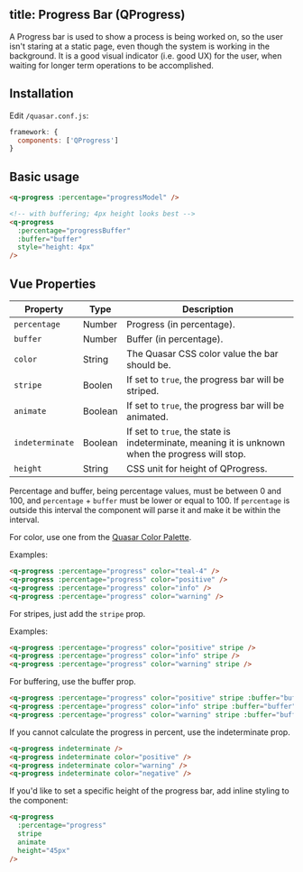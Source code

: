 title: Progress Bar (QProgress)
---
A Progress bar is used to show a process is being worked on, so the user isn't staring at a static page, even though the system is working in the background. It is a good visual indicator (i.e. good UX) for the user, when waiting for longer term operations to be accomplished.
<input type="hidden" data-fullpage-demo="progress/progress">

## Installation
Edit `/quasar.conf.js`:
```js
framework: {
  components: ['QProgress']
}
```

## Basic usage
``` html
<q-progress :percentage="progressModel" />

<!-- with buffering; 4px height looks best -->
<q-progress
  :percentage="progressBuffer"
  :buffer="buffer"
  style="height: 4px"
/>
```

## Vue Properties
| Property | Type | Description |
| --- | --- | --- |
| `percentage` | Number | Progress (in percentage). |
| `buffer` | Number | Buffer (in percentage). |
| `color` | String | The Quasar CSS color value the bar should be. |
| `stripe` | Boolen | If set to `true`, the progress bar will be striped. |
| `animate` | Boolean | If set to `true`, the progress bar will be animated. |
| `indeterminate` | Boolean | If set to `true`, the state is indeterminate, meaning it is unknown when the progress will stop. |
| `height` | String | CSS unit for height of QProgress. |

Percentage and buffer, being percentage values, must be between 0 and 100, and `percentage` + `buffer` must be lower or equal to 100. If `percentage` is outside this interval the component will parse it and make it be within the interval.

For color, use one from the [Quasar Color Palette](/components/color-palette.html).

Examples:
``` html
<q-progress :percentage="progress" color="teal-4" />
<q-progress :percentage="progress" color="positive" />
<q-progress :percentage="progress" color="info" />
<q-progress :percentage="progress" color="warning" />
```

For stripes, just add the `stripe` prop.

Examples:
``` html
<q-progress :percentage="progress" color="positive" stripe />
<q-progress :percentage="progress" color="info" stripe />
<q-progress :percentage="progress" color="warning" stripe />
```

For buffering, use the buffer prop.

``` html
<q-progress :percentage="progress" color="positive" stripe :buffer="buffer" />
<q-progress :percentage="progress" color="info" stripe :buffer="buffer" />
<q-progress :percentage="progress" color="warning" stripe :buffer="buffer" />
```

If you cannot calculate the progress in percent, use the indeterminate prop.

``` html
<q-progress indeterminate />
<q-progress indeterminate color="positive" />
<q-progress indeterminate color="warning" />
<q-progress indeterminate color="negative" />
```

If you'd like to set a specific height of the progress bar, add inline styling to the component:
``` html
<q-progress
  :percentage="progress"
  stripe
  animate
  height="45px"
/>
```
